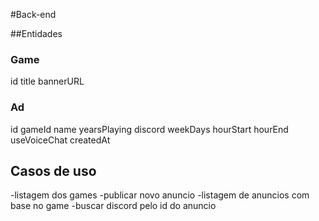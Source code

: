 #Back-end

##Entidades

### Game

id
title
bannerURL

### Ad

id
gameId
name
yearsPlaying
discord
weekDays
hourStart
hourEnd
useVoiceChat
createdAt

## Casos de uso

-listagem dos games
-publicar novo anuncio
-listagem de anuncios com base no game
-buscar discord pelo id do anuncio
